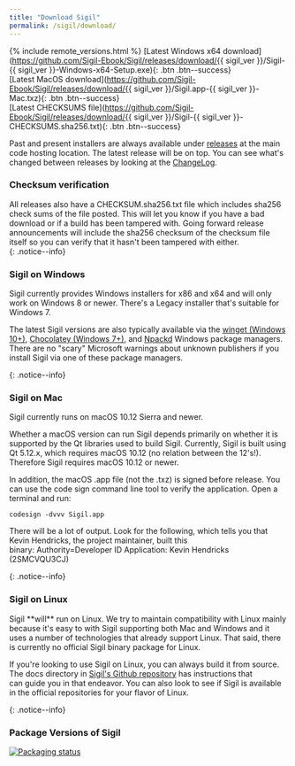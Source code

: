 ```yaml
---
title: "Download Sigil"
permalink: /sigil/download/
---
```


{% include remote_versions.html %}
[Latest Windows x64 download](https://github.com/Sigil-Ebook/Sigil/releases/download/{{ sigil_ver }}/Sigil-{{ sigil_ver }}-Windows-x64-Setup.exe){: .btn .btn--success}<br/>[Latest MacOS download](https://github.com/Sigil-Ebook/Sigil/releases/download/{{ sigil_ver }}/Sigil.app-{{ sigil_ver }}-Mac.txz){: .btn .btn--success}<br/>[Latest CHECKSUMS file](https://github.com/Sigil-Ebook/Sigil/releases/download/{{ sigil_ver }}/Sigil-{{ sigil_ver }}-CHECKSUMS.sha256.txt){: .btn .btn--success}

Past and present installers are always available under [releases](https://github.com/Sigil-Ebook/Sigil/releases) at the main code hosting location. The latest release will be on top. You can see what's changed between releases by looking at the [ChangeLog](https://github.com/Sigil-Ebook/Sigil/blob/master/ChangeLog.txt).

### Checksum verification
<div markdown="1">
All releases also have a CHECKSUM.sha256.txt file which includes sha256 check sums of the file posted. This will let you know if you have a bad download or if a build has been tampered with. Going forward release announcements will include the sha256 checksum of the checksum file itself so you can verify that it hasn't been tampered with either.
</div>
{: .notice--info}

### Sigil on Windows
<div markdown="1">
Sigil currently provides Windows installers for x86 and x64 and will only work on Windows 8 or newer. There's a Legacy installer that's suitable for Windows 7.

The latest Sigil versions are also typically available via the [winget (Windows 10+)](https://winget.run/pkg/Sigil-Ebook/Sigil), [Chocolatey (Windows 7+)](https://community.chocolatey.org/packages/Sigil), and [Npackd](https://npackd.appspot.com/p?q=sigil) Windows package managers. There are no "scary" Microsoft warnings about unknown publishers if you install Sigil via one of these package managers.
</div>
{: .notice--info}

### Sigil on Mac
<div markdown="1">
Sigil currently runs on macOS 10.12 Sierra and newer. 

Whether a macOS version can run Sigil depends primarily on whether it is supported by the Qt libraries used to build Sigil. Currently, Sigil is built using Qt 5.12.x, which requires macOS 10.12 (no relation between the 12's!). Therefore Sigil requires macOS 10.12 or newer.

In addition, the macOS .app file (not the .txz) is signed before release. You can use the code sign command line tool to verify the application. Open a terminal and run:

~~~
codesign -dvvv Sigil.app
~~~

There will be a lot of output. Look for the following, which tells you that Kevin Hendricks, the project maintainer, built this binary: Authority=Developer ID Application: Kevin Hendricks (2SMCVQU3CJ)
</div>
{: .notice--info}

### Sigil on Linux
<div markdown="1">
Sigil **will** run on Linux. We try to maintain compatibility with Linux mainly because it's easy to with Sigil supporting both Mac and Windows and it uses a number of technologies that already support Linux. That said, there is currently no official Sigil binary package for Linux.

If you're looking to use Sigil on Linux, you can always build it from source. The docs directory in  [Sigil's Github repository](https://github.com/Sigil-Ebook/Sigil/tree/master/docs) has instructions that can guide you in that endeavor. You can also look to see if Sigil is available in the official repositories for your flavor of Linux.
</div>
{: .notice--info}

### Package Versions of Sigil
[![Packaging status](https://repology.org/badge/vertical-allrepos/sigil.svg)](https://repology.org/project/sigil/versions)
